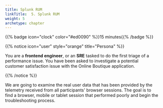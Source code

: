 ```yaml
---
title: Splunk RUM
linkTitle:  5. Splunk RUM
weight: 5
archetype: chapter
---
```


{{% badge icon="clock" color="#ed0090" %}}15 minutes{{% /badge %}}

{{% notice icon="user" style="orange" title="Persona" %}}

You are a **frontend engineer**, or an **SRE** tasked to do the first triage of a performance issue. You have been asked to investigate a potential customer satisfaction issue with the Online Boutique application.

{{% /notice %}}

We are going to examine the real user data that has been provided by the telemetry received from all participants' browser sessions. The goal is to find a browser, mobile or tablet session that performed poorly and begin the troubleshooting process.
